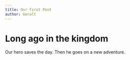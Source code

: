 ```yaml
---
title: Our first Post
author: Geralt
---
```


# Long ago in the kingdom

Our hero saves the day.
Then he goes on a new adventure.
